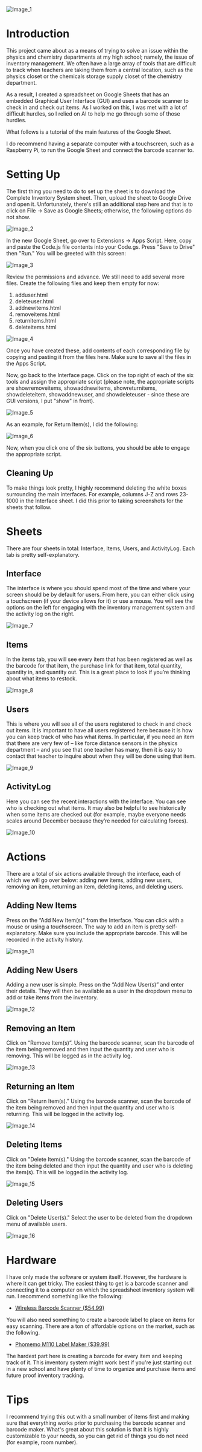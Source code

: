 ![Image_1](https://github.com/user-attachments/assets/d6d343a5-4c1e-407d-a6c2-29e0284c7360)

# Introduction
This project came about as a means of trying to solve an issue within the physics and chemistry departments at my high school; namely, the issue of inventory management. We often have a large array of tools that are difficult to track when teachers are taking them from a central location, such as the physics closet or the chemicals storage supply closet of the chemistry department.

As a result, I created a spreadsheet on Google Sheets that has an embedded Graphical User Interface (GUI) and uses a barcode scanner to check in and check out items. As I worked on this, I was met with a lot of difficult hurdles, so I relied on AI to help me go through some of those hurdles.

What follows is a tutorial of the main features of the Google Sheet.

I do recommend having a separate computer with a touchscreen, such as a Raspberry Pi, to run the Google Sheet and connect the barcode scanner to.
# Setting Up
The first thing you need to do to set up the sheet is to download the Complete Inventory System sheet. Then, upload the sheet to Google Drive and open it. Unfortunately, there's still an additional step here and that is to click on File -> Save as Google Sheets; otherwise, the following options do not show.

![Image_2](https://github.com/user-attachments/assets/36bdad4b-0951-4ea5-8e1d-989df6cb6693)

In the new Google Sheet, go over to Extensions -> Apps Script. Here, copy and paste the Code.js file contents into your Code.gs. Press "Save to Drive" then "Run." You will be greeted with this screen:

![Image_3](https://github.com/user-attachments/assets/97436720-612c-4dd2-a9f4-5bb17853798f)

Review the permissions and advance. We still need to add several more files. Create the following files and keep them empty for now:
1. adduser.html
2. deleteuser.html
3. addnewitems.html
4. removeitems.html
5. returnitems.html
6. deleteitems.html

![Image_4](https://github.com/user-attachments/assets/00ed714f-f6d7-4c13-9a48-982a90a1a4ac)

Once you have created these, add contents of each corresponding file by copying and pasting it from the files here. Make sure to save all the files in the Apps Script.

Now, go back to the Interface page. Click on the top right of each of the six tools and assign the appropriate script (please note, the appropriate scripts are showremoveitems, showaddnewitems, showreturnitems, showdeleteitem, showaddnewuser, and showdeleteuser - since these are GUI versions, I put "show" in front).

![Image_5](https://github.com/user-attachments/assets/d8bf93c0-b279-4d93-bbcb-e8f5379f119b)

As an example, for Return Item(s), I did the following:

![Image_6](https://github.com/user-attachments/assets/8b7e744a-f1a6-4b1d-9ef1-61dd2b7bf2d1)

Now, when you click one of the six buttons, you should be able to engage the appropriate script.

## Cleaning Up

To make things look pretty, I highly recommend deleting the white boxes surrounding the main interfaces. For example, columns J-Z and rows 23-1000 in the Interface sheet. I did this prior to taking screenshots for the sheets that follow.

# Sheets
There are four sheets in total: Interface, Items, Users, and ActivityLog. Each tab is pretty self-explanatory.

## Interface

The interface is where you should spend most of the time and where your screen should be by default for users. From here, you can either click using a touchscreen (if your device allows for it) or use a mouse. You will see the options on the left for engaging with the inventory management system and the activity log on the right.

![Image_7](https://github.com/user-attachments/assets/8773a607-61c2-4f6f-ad9e-37d0e340723f)


## Items
In the items tab, you will see every item that has been registered as well as the barcode for that item, the purchase link for that item, total quantity, quantity in, and quantity out. This is a great place to look if you’re thinking about what items to restock.

![Image_8](https://github.com/user-attachments/assets/9ded62a7-e3a1-43fe-a7f2-553f59f619c4)


## Users

This is where you will see all of the users registered to check in and check out items. It is important to have all users registered here because it is how you can keep track of who has what items. In particular, if you need an item that there are very few of – like force distance sensors in the physics department – and you see that one teacher has many, then it is easy to contact that teacher to inquire about when they will be done using that item.

![Image_9](https://github.com/user-attachments/assets/683cde4c-3ee0-47b2-b890-0c0845298006)


## ActivityLog

Here you can see the recent interactions with the interface. You can see who is checking out what items. It may also be helpful to see historically when some items are checked out (for example, maybe everyone needs scales around December because they’re needed for calculating forces).

![Image_10](https://github.com/user-attachments/assets/96aa7b6d-e098-4146-a9c8-d234b65a405e)


# Actions

There are a total of six actions available through the interface, each of which we will go over below: adding new items, adding new users, removing an item, returning an item, deleting items, and deleting users.

## Adding New Items

Press on the “Add New Item(s)” from the Interface. You can click with a mouse or using a touchscreen. The way to add an item is pretty self-explanatory. Make sure you include the appropriate barcode. This will be recorded in the activity history.

![Image_11](https://github.com/user-attachments/assets/d3a1f720-0a9d-4b91-9b7a-e09087bdcb8e)


## Adding New Users

Adding a new user is simple. Press on the “Add New User(s)” and enter their details. They will then be available as a user in the dropdown menu to add or take items from the inventory.

![Image_12](https://github.com/user-attachments/assets/ce738141-5db3-46b3-8802-3f37bd5028ce)


## Removing an Item

Click on “Remove Item(s)”. Using the barcode scanner, scan the barcode of the item being removed and then input the quantity and user who is removing. This will be logged as in the activity log.

![Image_13](https://github.com/user-attachments/assets/7b2d4122-95e9-4c6c-b6fc-3d58dca69a3d)


## Returning an Item

Click on “Return Item(s).” Using the barcode scanner, scan the barcode of the item being removed and then input the quantity and user who is returning. This will be logged in the activity log.

![Image_14](https://github.com/user-attachments/assets/a9290841-26df-4455-9606-9a2844a3a3b3)


## Deleting Items

Click on "Delete Item(s)." Using the barcode scanner, scan the barcode of the item being deleted and then input the quantity and user who is deleting the item(s). This will be logged in the activity log.

![Image_15](https://github.com/user-attachments/assets/13a68680-02f7-4f45-8ef8-3ff49b0d2a7c)


## Deleting Users

Click on "Delete User(s)." Select the user to be deleted from the dropdown menu of available users.

![Image_16](https://github.com/user-attachments/assets/6f0c177e-32f1-443e-a07c-948b2458acda)

# Hardware

I have only made the software or system itself. However, the hardware is where it can get tricky. The easiest thing to get is a barcode scanner and connecting it to a computer on which the spreadsheet inventory system will run. I recommend something like the following:

* [Wireless Barcode Scanner ($54.99)](https://www.amazon.com/dp/B06Y2X5HVP/?coliid=I1FH16858D7FF1&colid=1JWCH8PLFICLN&psc=1&ref_=list_c_wl_lv_ov_lig_dp_it)

You will also need something to create a barcode label to place on items for easy scanning. There are a ton of affordable options on the market, such as the following.

* [Phomemo M110 Label Maker ($39.99)](https://www.amazon.com/Phomemo-M110-Label-Maker-Bluetooth-Compatible/dp/B07XXB2MXN/ref=sr_1_4?crid=3W57T236XRDHY&dib=eyJ2IjoiMSJ9.FmpbREQXLHdRIO-xGZpBv7eunP5uPvbw_JOfmrW10z1tSQhdPMU7aySJgAkuhHEkXINX1o2RJz9y4Mp6iWDPnST7ZIKV3Hnnlr2kNVKZXsHDleKb-4MwMPJOK19QPEa7OAzcQk7kXUXs_TtI9HUyv7ZAwSMloyYprN_AgnSP4U99jJBJXCEz2xf0Phacdohw--4JjLZjbN8GuALIzy2uTOuN8L-KKe4xMkzeZus6yWxYlJ_Zx_c0Gz9Q9rt9FfyWnmfBVziG7YI2o4hFMhJOURFdi6whJwGEAuIgf2CYq8nGoGmo9ZwRvystM5pZttnmMhz-2ZpTNMeGpRdwb2x5i86NRNQbWUoQXusXI1OHV4c.uN1qQgvaHpqis0DiLdt_fXO_W8w8GB1op_jKqA27VH4&dib_tag=se&keywords=barcode%2Bmaker&qid=1736113264&s=electronics&sprefix=barcode%2Bmaker%2Celectronics%2C114&sr=1-4&th=1)

The hardest part here is creating a barcode for every item and keeping track of it. This inventory system might work best if you're just starting out in a new school and have plenty of time to organize and purchase items and future proof inventory tracking.
# Tips
I recommend trying this out with a small number of items first and making sure that everything works prior to purchasing the barcode scanner and barcode maker. What's great about this solution is that it is highly customizable to your needs, so you can get rid of things you do not need (for example, room number).
